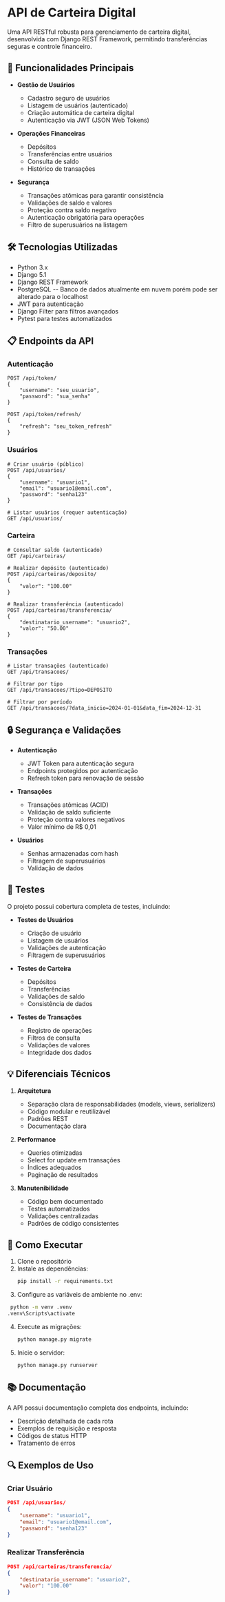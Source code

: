 # API de Carteira Digital

Uma API RESTful robusta para gerenciamento de carteira digital, desenvolvida com Django REST Framework, permitindo transferências seguras e controle financeiro. 

## 🚀 Funcionalidades Principais

- **Gestão de Usuários**
  - Cadastro seguro de usuários
  - Listagem de usuários (autenticado)
  - Criação automática de carteira digital
  - Autenticação via JWT (JSON Web Tokens)

- **Operações Financeiras**
  - Depósitos
  - Transferências entre usuários
  - Consulta de saldo
  - Histórico de transações

- **Segurança**
  - Transações atômicas para garantir consistência
  - Validações de saldo e valores
  - Proteção contra saldo negativo
  - Autenticação obrigatória para operações
  - Filtro de superusuários na listagem

## 🛠️ Tecnologias Utilizadas

- Python 3.x
- Django 5.1
- Django REST Framework
- PostgreSQL -- Banco de dados atualmente em nuvem porém pode ser alterado para o localhost
- JWT para autenticação
- Django Filter para filtros avançados
- Pytest para testes automatizados

## 📋 Endpoints da API

### Autenticação
```http
POST /api/token/
{
    "username": "seu_usuario",
    "password": "sua_senha"
}

POST /api/token/refresh/
{
    "refresh": "seu_token_refresh"
}
```

### Usuários
```http
# Criar usuário (público)
POST /api/usuarios/
{
    "username": "usuario1",
    "email": "usuario1@email.com",
    "password": "senha123"
}

# Listar usuários (requer autenticação)
GET /api/usuarios/
```

### Carteira
```http
# Consultar saldo (autenticado)
GET /api/carteiras/

# Realizar depósito (autenticado)
POST /api/carteiras/deposito/
{
    "valor": "100.00"
}

# Realizar transferência (autenticado)
POST /api/carteiras/transferencia/
{
    "destinatario_username": "usuario2",
    "valor": "50.00"
}
```

### Transações
```http
# Listar transações (autenticado)
GET /api/transacoes/

# Filtrar por tipo
GET /api/transacoes/?tipo=DEPOSITO

# Filtrar por período
GET /api/transacoes/?data_inicio=2024-01-01&data_fim=2024-12-31
```

## 🔒 Segurança e Validações

- **Autenticação**
  - JWT Token para autenticação segura
  - Endpoints protegidos por autenticação
  - Refresh token para renovação de sessão

- **Transações**
  - Transações atômicas (ACID)
  - Validação de saldo suficiente
  - Proteção contra valores negativos
  - Valor mínimo de R$ 0,01

- **Usuários**
  - Senhas armazenadas com hash
  - Filtragem de superusuários
  - Validação de dados

## 🧪 Testes

O projeto possui cobertura completa de testes, incluindo:

- **Testes de Usuários**
  - Criação de usuário
  - Listagem de usuários
  - Validações de autenticação
  - Filtragem de superusuários

- **Testes de Carteira**
  - Depósitos
  - Transferências
  - Validações de saldo
  - Consistência de dados

- **Testes de Transações**
  - Registro de operações
  - Filtros de consulta
  - Validações de valores
  - Integridade dos dados

## 💡 Diferenciais Técnicos

1. **Arquitetura**
   - Separação clara de responsabilidades (models, views, serializers)
   - Código modular e reutilizável
   - Padrões REST
   - Documentação clara

2. **Performance**
   - Queries otimizadas
   - Select for update em transações
   - Índices adequados
   - Paginação de resultados

3. **Manutenibilidade**
   - Código bem documentado
   - Testes automatizados
   - Validações centralizadas
   - Padrões de código consistentes

## 🚀 Como Executar

1. Clone o repositório
2. Instale as dependências:
   ```bash
   pip install -r requirements.txt
   ```
3. Configure as variáveis de ambiente no .env:
  ```bash
   python -m venv .venv
  .venv\Scripts\activate
  ```
4. Execute as migrações:
   ```bash
   python manage.py migrate
   ```
5. Inicie o servidor:
   ```bash
   python manage.py runserver
   ```

## 📚 Documentação

A API possui documentação completa dos endpoints, incluindo:
- Descrição detalhada de cada rota
- Exemplos de requisição e resposta
- Códigos de status HTTP
- Tratamento de erros

## 🔍 Exemplos de Uso

### Criar Usuário
```json
POST /api/usuarios/
{
    "username": "usuario1",
    "email": "usuario1@email.com",
    "password": "senha123"
}
```

### Realizar Transferência
```json
POST /api/carteiras/transferencia/
{
    "destinatario_username": "usuario2",
    "valor": "100.00"
}
```



